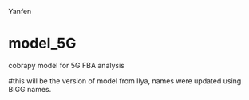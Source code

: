 Yanfen
# model_5G
cobrapy model for 5G FBA analysis

#this will be the version of model from Ilya, names were updated using BIGG names.
